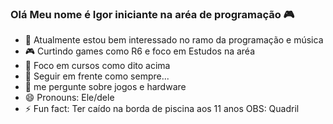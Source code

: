 ### Olá Meu nome é Igor iniciante na aréa de programação 🎮

<!--
**IgorcamposCODE/IgorcamposCODE** is a ✨ _special_ ✨ repository because its `README.md` (this file) appears on your GitHub profile.

Here are some ideas to get you started:
-->
- 🔭 Atualmente estou bem interessado no ramo da programação e música
- 🎮 Curtindo games como R6 e foco em Estudos na aréa 
- 📖 Foco em cursos como dito acima
- 🤔 Seguir em frente como sempre... 
- 💬 me pergunte sobre jogos e hardware
- 😄 Pronouns: Ele/dele
- ⚡ Fun fact: Ter caído na borda de piscina aos 11 anos OBS: Quadril 

